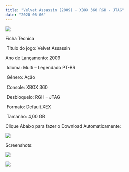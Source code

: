 ```yaml
---
title: "Velvet Assassin (2009) - XBOX 360 RGH - JTAG"
date: "2020-06-06"
---
```


![](https://1.bp.blogspot.com/-SwGkyf5nMKo/XtwN8luUKgI/AAAAAAAAKdk/z8cQS71HLQYz5irvPGibK6AyoOMs2RsZwCK4BGAsYHg/s320/velvet-assassin-xbox-360-fisica-usado-madgames-D_NQ_NP_839293-MLB25985853799_092017-F.jpg)

Ficha Técnica

 Titulo do jogo: Velvet Assassin

Ano de Lançamento: 2009

 Idioma: Multi – Legendado PT-BR

 Gênero: Ação

 Console: XBOX 360

 Desbloqueio: RGH – JTAG

 Formato: Default.XEX

 Tamanho: 4,00 GB

Clique Abaixo para fazer o Download Automaticamente:

[![](https://1.bp.blogspot.com/-eNerQjlxWXg/Xsyoy1YwxPI/AAAAAAAAG8o/qs-0XGNQDR4jSn0uGinE3EzKZZ6GoZnEACPcBGAYYCw/s1600/LINK1.png)](https://zee.gl/fsm1Jf)

Screenshots:

[![](https://1.bp.blogspot.com/-SeNKn-oYNNY/XtwN7zMeV0I/AAAAAAAAKdg/sdEcVmPzpWkb5bGxT4e-ab5k5mF1VEpoACK4BGAsYHg/w400-h250/orig_12987256415.jpg)](https://1.bp.blogspot.com/-SeNKn-oYNNY/XtwN7zMeV0I/AAAAAAAAKdg/sdEcVmPzpWkb5bGxT4e-ab5k5mF1VEpoACK4BGAsYHg/s963/orig_12987256415.jpg)

[![](https://1.bp.blogspot.com/-9h3OVClk-Rs/XtwN7Eb6YCI/AAAAAAAAKdc/wC7LTmCfx1oUejYDEu5zB7yh9vLvhwJdwCK4BGAsYHg/w400-h225/maxresdefault.jpg)](https://1.bp.blogspot.com/-9h3OVClk-Rs/XtwN7Eb6YCI/AAAAAAAAKdc/wC7LTmCfx1oUejYDEu5zB7yh9vLvhwJdwCK4BGAsYHg/s1280/maxresdefault.jpg)
